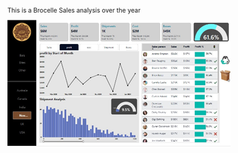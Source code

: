 This is a Brocelle Sales analysis over the year

![Portfolio Dashboard](Borcelle-Chocolate-Dashboard.jpg)
